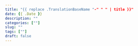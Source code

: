 ```yaml
---
title: "{{ replace .TranslationBaseName "-" " " | title }}"
date: {{ .Date }}
description: ""
categories: [""]
slug: ""
tags: [""]
draft: false
---
```

